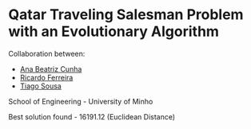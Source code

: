 # Qatar Traveling Salesman Problem with an Evolutionary Algorithm

Collaboration between:
- [Ana Beatriz Cunha](https://github.com/aBeatriz)
- [Ricardo Ferreira](https://github.com/ricardoamferreira)
- [Tiago Sousa](https://github.com/tiago8)

School of Engineering - University of Minho

Best solution found - 16191.12 (Euclidean Distance)
